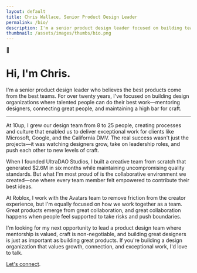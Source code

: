 ```yaml
---
layout: default
title: Chris Wallace, Senior Product Design Leader
permalink: /bio/
description: I'm a senior product design leader focused on building teams, mentoring designers, and creating cultures where exceptional craft thrives.
thumbnail: /assets/images/thumbs/bio.png
---
```


<div class="content-container py-24">
    <div class="max-w-prose mx-auto">
        <div class="mt-8 lg:mb-8 fade-in-element relative">
            <span class="wave-hand">👋</span>
        </div>
        <h1 class="fade-in-element">Hi, I'm Chris.</h1>
        <p class="sub-heading fade-in-element" data-scramble>I'm a senior product design leader who believes the best products come from the best teams. For over twenty years, I've focused on building design organizations where talented people can do their best work—mentoring designers, connecting great people, and maintaining a high bar for craft.</p>
        <hr class="hr-separator fade-in-element">
        <p class="fade-in-element" data-scramble>At 10up, I grew our design team from 8 to 25 people, creating processes and culture that enabled us to deliver exceptional work for clients like Microsoft, Google, and the California DMV. The real success wasn't just the projects—it was watching designers grow, take on leadership roles, and push each other to new levels of craft.</p>
        <p class="fade-in-element" data-scramble>When I founded UltraDAO Studios, I built a creative team from scratch that generated $2.6M in six months while maintaining uncompromising quality standards. But what I'm most proud of is the collaborative environment we created—one where every team member felt empowered to contribute their best ideas.</p>
        <p class="fade-in-element" data-scramble>At Roblox, I work with the Avatars team to remove friction from the creator experience, but I'm equally focused on how we work together as a team. Great products emerge from great collaboration, and great collaboration happens when people feel supported to take risks and push boundaries.</p>
        <p class="fade-in-element" data-scramble>I'm looking for my next opportunity to lead a product design team where mentorship is valued, craft is non-negotiable, and building great designers is just as important as building great products. If you're building a design organization that values growth, connection, and exceptional work, I'd love to talk.</p>
        <p class="fade-in-element"><a href="/contact">Let's connect</a>.</p>
    </div>
</div>
